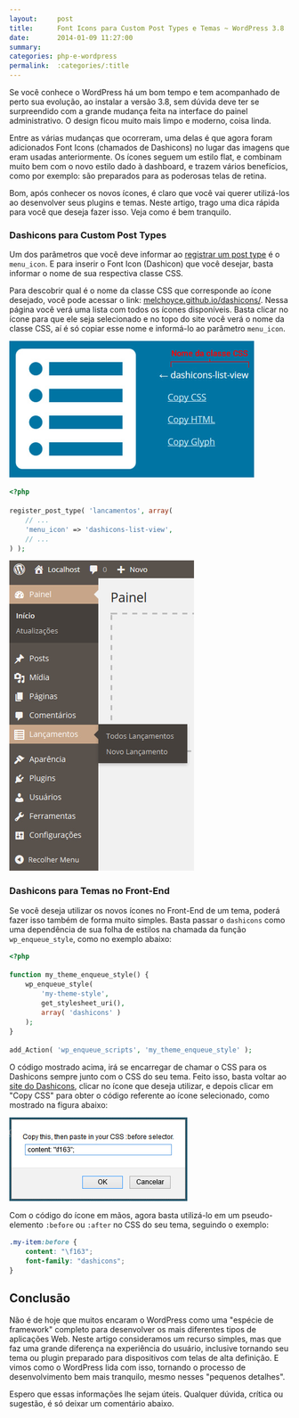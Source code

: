 ```yaml
---
layout:     post
title:      Font Icons para Custom Post Types e Temas ~ WordPress 3.8
date:       2014-01-09 11:27:00
summary:
categories: php-e-wordpress
permalink:  :categories/:title
---
```


<p>Se você conhece o WordPress há um bom tempo e tem acompanhado de perto sua evolução, ao instalar a versão 3.8, sem dúvida deve ter se surpreendido com a grande mudança feita na interface do painel administrativo. O design ficou muito mais limpo e moderno, coisa linda.</p>

<p>Entre as várias mudanças que ocorreram, uma delas é que agora foram adicionados Font Icons (chamados de Dashicons) no lugar das imagens que eram usadas anteriormente. Os ícones seguem um estilo flat, e combinam muito bem com o novo estilo dado à dashboard, e trazem vários benefícios, como por exemplo: são preparados para as poderosas telas de retina.</p>

<p>Bom, após conhecer os novos ícones, é claro que você vai querer utilizá-los ao desenvolver seus plugins e temas. Neste artigo, trago uma dica rápida para você que deseja fazer isso. Veja como é bem tranquilo.</p>

<h3>Dashicons para Custom Post Types</h3>

<p>Um dos parâmetros que você deve informar ao <a target="_blank" href="http://codex.wordpress.org/Function_Reference/register_post_type">registrar um post type</a> é o <code>menu_icon</code>. E para inserir o Font Icon (Dashicon) que você desejar, basta informar o nome de sua respectiva classe CSS.</p>

<p>Para descobrir qual é o nome da classe CSS que corresponde ao ícone desejado, você pode acessar o link: <a href="http://melchoyce.github.io/dashicons/">melchoyce.github.io/dashicons/</a>. Nessa página você verá uma lista com todos os ícones disponíveis. Basta clicar no ícone para que ele seja selecionado e no topo do site você verá o nome da classe CSS, aí é só copiar esse nome e informá-lo ao parâmetro <code>menu_icon</code>.</p>

![Font Icon Dashicon WordPress 3.8](/images/Font-Icon-Dashicon-WordPress-3.8.jpg)

```php
<?php

register_post_type( 'lancamentos', array(
    // ...
    'menu_icon' => 'dashicons-list-view',
    // ...
) );
```

![Font Icons Painel WP](/images/Font-Icons-Painel-WP.jpg)

<h3>Dashicons para Temas no Front-End</h3>

<p>Se você deseja utilizar os novos ícones no Front-End de um tema, poderá fazer isso também de forma muito simples. Basta passar o <code>dashicons</code> como uma dependência de sua folha de estilos na chamada da função <code>wp_enqueue_style</code>, como no exemplo abaixo:</p>

```php
<?php

function my_theme_enqueue_style() {
    wp_enqueue_style(
        'my-theme-style',
        get_stylesheet_uri(),
        array( 'dashicons' )
    );
}

add_Action( 'wp_enqueue_scripts', 'my_theme_enqueue_style' );
```

<p>O código mostrado acima, irá se encarregar de chamar o CSS para os Dashicons sempre junto com o CSS do seu tema. Feito isso, basta voltar ao <a target="_blank" href="http://melchoyce.github.io/dashicons/">site do Dashicons</a>, clicar no ícone que deseja utilizar, e depois clicar em "Copy CSS" para obter o código referente ao ícone selecionado, como mostrado na figura abaixo:</p>

![Copy Font Icon CSS](/images/Copy-Font-Icon-CSS.jpg)

<p>Com o código do ícone em mãos, agora basta utilizá-lo em um pseudo-elemento <code>:before</code> ou <code>:after</code> no CSS do seu tema, seguindo o exemplo:</p>

```css
.my-item:before {
    content: "\f163";
    font-family: "dashicons";
}
```

<h2>Conclusão</h2>

<p>Não é de hoje que muitos encaram o WordPress como uma "espécie de framework" completo para desenvolver os mais diferentes tipos de aplicações Web. Neste artigo consideramos um recurso simples, mas que faz uma grande diferença na experiência do usuário, inclusive tornando seu tema ou plugin preparado para dispositivos com telas de alta definição. E vimos como o WordPress lida com isso, tornando o processo de desenvolvimento bem mais tranquilo, mesmo nesses "pequenos detalhes".</p>

<p>Espero que essas informações lhe sejam úteis. Qualquer dúvida, crítica ou sugestão, é só deixar um comentário abaixo.</p>
